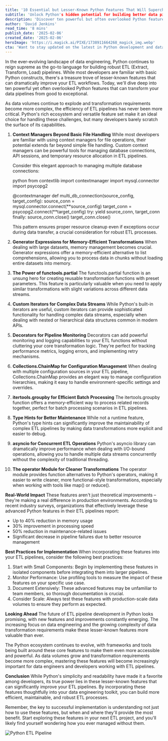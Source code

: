 ```yaml
---
title: '10 Essential but Lesser-Known Python Features That Will Supercharge Your ETL Pipelines'
subtitle: 'Unlock Python's hidden potential for building better data pipelines'
description: 'Discover ten powerful but often overlooked Python features that can dramatically improve your ETL pipelines. From context managers and generator expressions to async operations and custom iterators, learn how to build more efficient and robust data transformation processes.'
author: 'David Jenkins'
read_time: '8 mins'
publish_date: '2025-02-06'
created_date: '2025-02-06'
heroImage: 'https://i.magick.ai/PIXE/1738911664268_magick_img.webp'
cta: 'Want to stay updated on the latest in Python development and data engineering? Follow us on LinkedIn for regular insights, best practices, and advanced tutorials that will help you build better ETL pipelines.'
---
```


In the ever-evolving landscape of data engineering, Python continues to reign supreme as the go-to language for building robust ETL (Extract, Transform, Load) pipelines. While most developers are familiar with basic Python constructs, there's a treasure trove of lesser-known features that can dramatically improve your ETL workflows. Today, we'll dive deep into ten powerful yet often overlooked Python features that can transform your data pipelines from good to exceptional.

As data volumes continue to explode and transformation requirements become more complex, the efficiency of ETL pipelines has never been more critical. Python's rich ecosystem and versatile feature set make it an ideal choice for handling these challenges, but many developers barely scratch the surface of its capabilities.

1. **Context Managers Beyond Basic File Handling**
   While most developers are familiar with using context managers for file operations, their potential extends far beyond simple file handling. Custom context managers can be powerful tools for managing database connections, API sessions, and temporary resource allocation in ETL pipelines.

   Consider this elegant approach to managing multiple database connections:

   python
   from contextlib import contextmanager
   import mysql.connector
   import psycopg2

   @contextmanager
   def multi_db_connection(source_config, target_config):
       source_conn = mysql.connector.connect(**source_config)
       target_conn = psycopg2.connect(**target_config)
       try:
           yield source_conn, target_conn
       finally:
           source_conn.close()
           target_conn.close()
   

   This pattern ensures proper resource cleanup even if exceptions occur during data transfer, a crucial consideration for robust ETL processes.

2. **Generator Expressions for Memory-Efficient Transformations**
   When dealing with large datasets, memory management becomes crucial. Generator expressions offer a memory-efficient alternative to list comprehensions, allowing you to process data in chunks without loading entire datasets into memory.

3. **The Power of functools.partial**
   The functools.partial function is an unsung hero for creating reusable transformation functions with preset parameters. This feature is particularly valuable when you need to apply similar transformations with slight variations across different data streams.

4. **Custom Iterators for Complex Data Streams**
   While Python's built-in iterators are useful, custom iterators can provide sophisticated functionality for handling complex data streams, especially when dealing with nested or hierarchical data structures common in modern APIs.

5. **Decorators for Pipeline Monitoring**
   Decorators can add powerful monitoring and logging capabilities to your ETL functions without cluttering your core transformation logic. They're perfect for tracking performance metrics, logging errors, and implementing retry mechanisms.

6. **Collections.ChainMap for Configuration Management**
   When dealing with multiple configuration sources in your ETL pipeline, Collections.ChainMap provides an elegant way to manage configuration hierarchies, making it easy to handle environment-specific settings and overrides.

7. **itertools.groupby for Efficient Batch Processing**
   The itertools.groupby function offers a memory-efficient way to process related records together, perfect for batch processing scenarios in ETL pipelines.

8. **Type Hints for Better Maintenance**
   While not a runtime feature, Python's type hints can significantly improve the maintainability of complex ETL pipelines by making data transformations more explicit and easier to debug.

9. **asyncio for Concurrent ETL Operations**
   Python's asyncio library can dramatically improve performance when dealing with I/O-bound operations, allowing you to handle multiple data streams concurrently without the complexity of traditional threading.

10. **The operator Module for Cleaner Transformations**
    The operator module provides function alternatives to Python's operators, making it easier to write cleaner, more functional-style transformations, especially when working with tools like map() or reduce().

**Real-World Impact**
These features aren't just theoretical improvements – they're making a real difference in production environments. According to recent industry surveys, organizations that effectively leverage these advanced Python features in their ETL pipelines report:
- Up to 40% reduction in memory usage
- 30% improvement in processing speed
- 50% reduction in maintenance-related issues
- Significant decrease in pipeline failures due to better resource management

**Best Practices for Implementation**
When incorporating these features into your ETL pipelines, consider the following best practices:
1. Start with Small Components: Begin by implementing these features in isolated components before integrating them into larger pipelines.
2. Monitor Performance: Use profiling tools to measure the impact of these features on your specific use case.
3. Document Extensively: These advanced features may be unfamiliar to team members, so thorough documentation is crucial.
4. Consider Scale: Always test these features with production-scale data volumes to ensure they perform as expected.

**Looking Ahead**
The future of ETL pipeline development in Python looks promising, with new features and improvements constantly emerging. The increasing focus on data engineering and the growing complexity of data transformation requirements make these lesser-known features more valuable than ever.

The Python ecosystem continues to evolve, with frameworks and tools being built around these core features to make them even more accessible and powerful. As data volumes grow and transformation requirements become more complex, mastering these features will become increasingly important for data engineers and developers working with ETL pipelines.

**Conclusion**
While Python's simplicity and readability have made it a favorite among developers, its true power lies in these lesser-known features that can significantly improve your ETL pipelines. By incorporating these features thoughtfully into your data engineering toolkit, you can build more efficient, maintainable, and robust ETL processes.

Remember, the key to successful implementation is understanding not just how to use these features, but when and where they'll provide the most benefit. Start exploring these features in your next ETL project, and you'll likely find yourself wondering how you ever managed without them.

![Python ETL Pipeline](https://images.magick.ai/python-etl-pipeline-abstract.jpg)